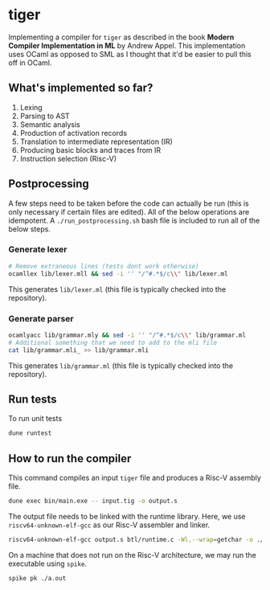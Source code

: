 # tiger

Implementing a compiler for `tiger` as described in the book **Modern Compiler Implementation in ML** by Andrew Appel. This implementation uses OCaml as opposed to SML as I thought that it'd be easier to pull this off in OCaml.

## What's implemented so far?
1. Lexing
2. Parsing to AST
3. Semantic analysis
4. Production of activation records
5. Translation to intermediate representation (IR)
6. Producing basic blocks and traces from IR
7. Instruction selection (Risc-V)

## Postprocessing
A few steps need to be taken before the code can actually be run (this is only necessary if certain files are edited). All of the below operations are idempotent. A `./run_postprocessing.sh` bash file is included to run all of the below steps.

### Generate lexer
```bash
# Remove extraneous lines (tests dont work otherwise)
ocamllex lib/lexer.mll && sed -i '' "/^#.*$/c\\" lib/lexer.ml
```

This generates `lib/lexer.ml` (this file is typically checked into the repository).

### Generate parser
```bash
ocamlyacc lib/grammar.mly && sed -i '' "/^#.*$/c\\" lib/grammar.ml
# Additional something that we need to add to the mli file
cat lib/grammar.mli_ >> lib/grammar.mli
```

This generates `lib/grammar.ml` (this file is typically checked into the repository).

## Run tests
To run unit tests
```bash
dune runtest
```
## How to run the compiler
This command compiles an input `tiger` file and produces a Risc-V assembly file.
```bash
dune exec bin/main.exe -- input.tig -o output.s
```

The output file needs to be linked with the runtime library. Here, we use `riscv64-unknown-elf-gcc` as our Risc-V assembler and linker.

```bash
riscv64-unknown-elf-gcc output.s btl/runtime.c -Wl,--wrap=getchar -o ./a.out
```

On a machine that does not run on the Risc-V architecture, we may run the executable using `spike`.

```bash
spike pk ./a.out
```

